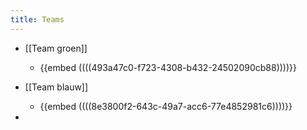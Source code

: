```yaml
---
title: Teams
---
```


- [[Team groen]]
	 - {{embed  ((((493a47c0-f723-4308-b432-24502090cb88))))}}

- [[Team blauw]]
	 - {{embed  ((((8e3800f2-643c-49a7-acc6-77e4852981c6))))}}

- 
